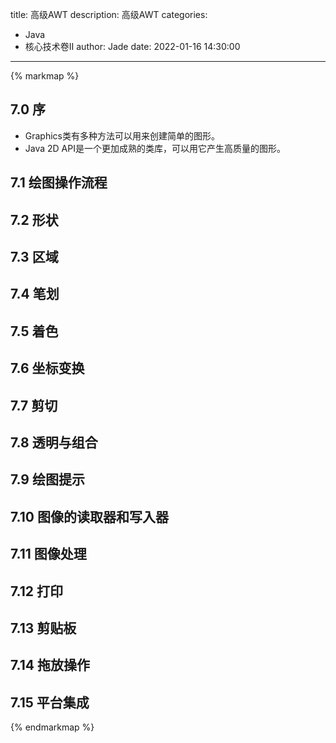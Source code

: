 title: 高级AWT
description: 高级AWT
categories: 
  - Java
  - 核心技术卷Ⅱ
author: Jade
date: 2022-01-16 14:30:00
---

{% markmap %}

## 7.0 序
- Graphics类有多种方法可以用来创建简单的图形。
- Java 2D API是一个更加成熟的类库，可以用它产生高质量的图形。

## 7.1 绘图操作流程

## 7.2 形状

## 7.3 区域

## 7.4 笔划

## 7.5 着色

## 7.6 坐标变换

## 7.7 剪切

## 7.8 透明与组合

## 7.9 绘图提示

## 7.10 图像的读取器和写入器

## 7.11 图像处理

## 7.12  打印

## 7.13 剪贴板

## 7.14 拖放操作

## 7.15 平台集成

{% endmarkmap %}
